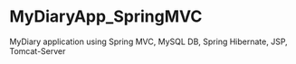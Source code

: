 # MyDiaryApp_SpringMVC
MyDiary application using Spring MVC, MySQL DB, Spring Hibernate, JSP, Tomcat-Server
